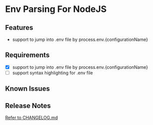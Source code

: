 # Env Parsing For NodeJS

## Features

- support to jump into .env file by process.env.{configurationName}

## Requirements

- [x] support to jump into .env file by process.env.{configurationName}
- [ ] support syntax highlighting for .env file

## Known Issues

## Release Notes

[Refer to CHANGELOG.md](./CHANGELOG.md)
